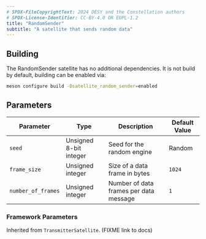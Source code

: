 ```yaml
---
# SPDX-FileCopyrightText: 2024 DESY and the Constellation authors
# SPDX-License-Identifier: CC-BY-4.0 OR EUPL-1.2
title: "RandomSender"
subtitle: "A satellite that sends random data"
---
```


## Building

The RandomSender satellite has no additional dependencies.
It is not build by default, building can be enabled via:

```sh
meson configure build -Dsatellite_random_sender=enabled
```

## Parameters

| Parameter | Type | Description | Default Value |
|-----------|------|-------------|---------------|
| `seed` | Unsigned 8-bit integer | Seed for the random engine | Random |
| `frame_size` | Unsigned integer | Size of a data frame in bytes | `1024` |
| `number_of_frames` | Unsigned integer | Number of data frames per data message | `1` |

### Framework Parameters

Inherited from `TransmitterSatellite`. (FIXME link to docs)
